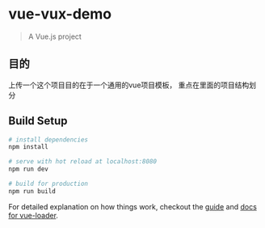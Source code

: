 
# vue-vux-demo
> A Vue.js project

## 目的
上传一个这个项目目的在于一个通用的vue项目模板，
重点在里面的项目结构划分

## Build Setup

``` bash
# install dependencies
npm install

# serve with hot reload at localhost:8080
npm run dev

# build for production
npm run build

```

For detailed explanation on how things work, checkout the [guide](http://vuejs-templates.github.io/webpack/) and [docs for vue-loader](http://vuejs.github.io/vue-loader).
